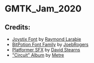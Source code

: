 # GMTK_Jam_2020

## Credits:
- [Joystix Font](https://www.1001fonts.com/joystix-font.html) by [Raymond Larabie](https://www.1001fonts.com/users/typodermic/)
- [BitPotion Font Family](https://www.1001fonts.com/bitpotion-font.html) by [JoebRogers](https://www.1001fonts.com/users/JoebRogers/)
- [Platformer SFX](https://outspacer.itch.io/platformer-sfx) by [David Stearns](https://outspacer.itch.io/)
- ["Circuit" Album](https://freemusicarchive.org/music/Metre/Circuit_1731) by [Metre](https://freemusicarchive.org/music/Metre)